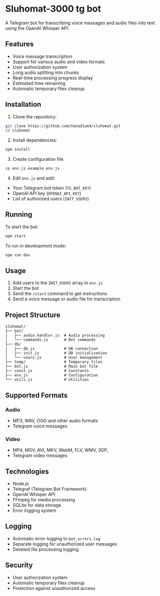 # Sluhomat-3000 tg bot

A Telegram bot for transcribing voice messages and audio files into text using the OpenAI Whisper API.

## Features

- Voice message transcription
- Support for various audio and video formats
- User authorization system
- Long audio splitting into chunks
- Real-time processing progress display
- Estimated time remaining
- Automatic temporary files cleanup

## Installation

1. Clone the repository:

```bash
git clone https://github.com/Vanad1um4/sluhomat.git
cd sluhomat
```

2. Install dependencies:

```bash
npm install
```

3. Create configuration file:

```bash
cp env.js.example env.js
```

4. Edit `env.js` and add:

- Your Telegram bot token (`TG_BOT_KEY`)
- OpenAI API key (`OPENAI_API_KEY`)
- List of authorized users (`INIT_USERS`)

## Running

To start the bot:

```bash
npm start
```

To run in development mode:

```bash
npm run dev
```

## Usage

1. Add users to the `INIT_USERS` array in `env.js`
2. Start the bot
3. Send the `/start` command to get instructions
4. Send a voice message or audio file for transcription

## Project Structure

```
sluhomat/
├── bot/
│   ├── audio_handler.js  # Audio processing
│   └── commands.js       # Bot commands
├── db/
│   ├── db.js             # DB connection
│   ├── init.js           # DB initialization
│   └── users.js          # User management
├── temp/                 # Temporary files
├── bot.js                # Main bot file
├── const.js              # Constants
├── env.js                # Configuration
└── utils.js              # Utilities
```

## Supported Formats

### Audio

- MP3, WAV, OGG and other audio formats
- Telegram voice messages

### Video

- MP4, MOV, AVI, MKV, WebM, FLV, WMV, 3GP,
- Telegram video messages

## Technologies

- Node.js
- Telegraf (Telegram Bot Framework)
- OpenAI Whisper API
- FFmpeg for media processing
- SQLite for data storage
- Error logging system

## Logging

- Automatic error logging to `bot_errors.log`
- Separate logging for unauthorized user messages
- Detailed file processing logging

## Security

- User authorization system
- Automatic temporary files cleanup
- Protection against unauthorized access
